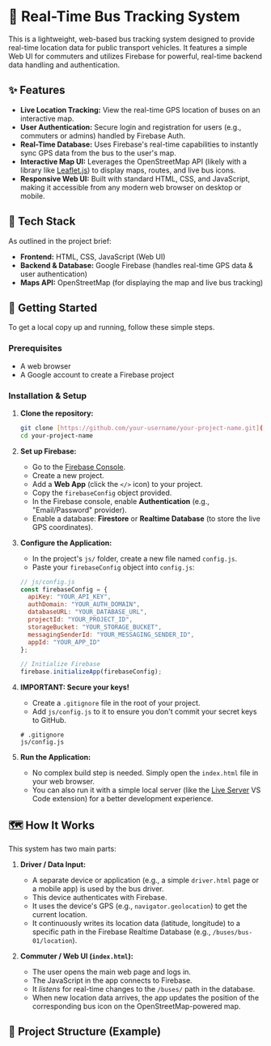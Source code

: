 # 🚌 Real-Time Bus Tracking System

This is a lightweight, web-based bus tracking system designed to provide real-time location data for public transport vehicles. It features a simple Web UI for commuters and utilizes Firebase for powerful, real-time backend data handling and authentication.

## ✨ Features

* **Live Location Tracking:** View the real-time GPS location of buses on an interactive map.
* **User Authentication:** Secure login and registration for users (e.g., commuters or admins) handled by Firebase Auth.
* **Real-Time Database:** Uses Firebase's real-time capabilities to instantly sync GPS data from the bus to the user's map.
* **Interactive Map UI:** Leverages the OpenStreetMap API (likely with a library like [Leaflet.js](https://leafletjs.com/)) to display maps, routes, and live bus icons.
* **Responsive Web UI:** Built with standard HTML, CSS, and JavaScript, making it accessible from any modern web browser on desktop or mobile.

## 🔧 Tech Stack

As outlined in the project brief:

* **Frontend:** HTML, CSS, JavaScript (Web UI)
* **Backend & Database:** Google Firebase (handles real-time GPS data & user authentication)
* **Maps API:** OpenStreetMap (for displaying the map and live bus tracking)

## 🚀 Getting Started

To get a local copy up and running, follow these simple steps.

### Prerequisites

* A web browser
* A Google account to create a Firebase project

### Installation & Setup

1.  **Clone the repository:**
    ```bash
    git clone [https://github.com/your-username/your-project-name.git](https://github.com/your-username/your-project-name.git)
    cd your-project-name
    ```

2.  **Set up Firebase:**
    * Go to the [Firebase Console](https://console.firebase.google.com/).
    * Create a new project.
    * Add a **Web App** (click the `</>` icon) to your project.
    * Copy the `firebaseConfig` object provided.
    * In the Firebase console, enable **Authentication** (e.g., "Email/Password" provider).
    * Enable a database: **Firestore** or **Realtime Database** (to store the live GPS coordinates).

3.  **Configure the Application:**
    * In the project's `js/` folder, create a new file named `config.js`.
    * Paste your `firebaseConfig` object into `config.js`:

    ```javascript
    // js/config.js
    const firebaseConfig = {
      apiKey: "YOUR_API_KEY",
      authDomain: "YOUR_AUTH_DOMAIN",
      databaseURL: "YOUR_DATABASE_URL",
      projectId: "YOUR_PROJECT_ID",
      storageBucket: "YOUR_STORAGE_BUCKET",
      messagingSenderId: "YOUR_MESSAGING_SENDER_ID",
      appId: "YOUR_APP_ID"
    };

    // Initialize Firebase
    firebase.initializeApp(firebaseConfig);
    ```

4.  **IMPORTANT: Secure your keys!**
    * Create a `.gitignore` file in the root of your project.
    * Add `js/config.js` to it to ensure you don't commit your secret keys to GitHub.
    ```
    # .gitignore
    js/config.js
    ```

5.  **Run the Application:**
    * No complex build step is needed. Simply open the `index.html` file in your web browser.
    * You can also run it with a simple local server (like the [Live Server](https://marketplace.visualstudio.com/items?itemName=ritwickdey.LiveServer) VS Code extension) for a better development experience.

## 🗺️ How It Works

This system has two main parts:

1.  **Driver / Data Input:**
    * A separate device or application (e.g., a simple `driver.html` page or a mobile app) is used by the bus driver.
    * This device authenticates with Firebase.
    * It uses the device's GPS (e.g., `navigator.geolocation`) to get the current location.
    * It continuously writes its location data (latitude, longitude) to a specific path in the Firebase Realtime Database (e.g., `/buses/bus-01/location`).

2.  **Commuter / Web UI (`index.html`):**
    * The user opens the main web page and logs in.
    * The JavaScript in the app connects to Firebase.
    * It *listens* for real-time changes to the `/buses/` path in the database.
    * When new location data arrives, the app updates the position of the corresponding bus icon on the OpenStreetMap-powered map.

## 📁 Project Structure (Example)

